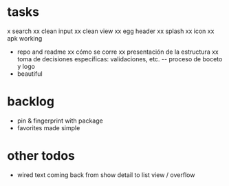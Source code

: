 # tasks
x search
xx clean input
xx clean view
xx egg header
xx splash
xx icon
xx apk working
- repo and readme
xx cómo se corre
xx presentación de la estructura
xx toma de decisiones específicas: validaciones, etc.
-- proceso de boceto y logo
- beautiful

# backlog
- pin & fingerprint with package
- favorites made simple



# other todos
- wired text coming back from show detail to list view / overflow